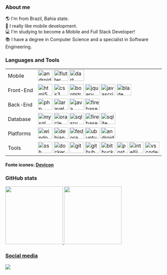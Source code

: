 ### About me
:earth_americas: I'm from Brazil, Bahia state. <br />
:iphone: I really like mobile development. <br />
:computer: I'm studying to become a Mobile and Full Stack Developer! <br />
:books: I have a degree in Computer Science and a specialist in Software Engineering. <br />
<!-- :dart: My projects at the moment are related to educational purposes, I want to help students and teachers to achieve a better learning process. <br /> -->

### Languages and Tools
<div>  
  <table>
    <tbody>
      <tr>
        <td>Mobile</td>
        <td>
          <img height="35" width="45" alt="android" src="https://cdn.jsdelivr.net/gh/devicons/devicon/icons/android/android-original.svg" />
          <img height="35" width="45" alt="flutter" src="https://cdn.jsdelivr.net/gh/devicons/devicon/icons/flutter/flutter-original.svg" />
          <img height="35" width="45" alt="dart" src="https://cdn.jsdelivr.net/gh/devicons/devicon/icons/dart/dart-original.svg" />
        </td>
      </tr>
      <tr>
        <td>Front-End</td>
        <td>
          <img height="35" width="45" alt="html5" src="https://cdn.jsdelivr.net/gh/devicons/devicon/icons/html5/html5-original.svg" />
          <img height="35" width="45" alt="css3" src="https://cdn.jsdelivr.net/gh/devicons/devicon/icons/css3/css3-original.svg" />
          <img height="35" width="45" alt="bootstrap" src="https://cdn.jsdelivr.net/gh/devicons/devicon/icons/bootstrap/bootstrap-original.svg" />
          <img height="35" width="45" alt="jquery" src="https://cdn.jsdelivr.net/gh/devicons/devicon/icons/jquery/jquery-original.svg" />
          <img height="35" width="45" alt="javascript" src="https://cdn.jsdelivr.net/gh/devicons/devicon/icons/javascript/javascript-original.svg" />
          <img height="35" width="45" alt="blade" src="https://cdn.jsdelivr.net/gh/devicons/devicon/icons/laravel/laravel-plain.svg" /> 
        </td>
      </tr>
      <tr>
        <td>Back-End</td>
        <td>
          <img height="35" width="45" alt="php" src="https://cdn.jsdelivr.net/gh/devicons/devicon/icons/php/php-original.svg" />
          <img height="35" width="45" alt="laravel" src="https://cdn.jsdelivr.net/gh/devicons/devicon/icons/laravel/laravel-plain.svg" />
          <img height="35" width="45" alt="java" src="https://cdn.jsdelivr.net/gh/devicons/devicon/icons/java/java-original.svg" />
          <img height="35" width="45" alt="firebase" src="https://cdn.jsdelivr.net/gh/devicons/devicon/icons/python/python-original.svg" />
        </td>
      </tr>
      <tr>
        <td>Database</td>
        <td>
          <img height="35" width="45" alt="mysql" src="https://cdn.jsdelivr.net/gh/devicons/devicon/icons/mysql/mysql-original.svg" />
          <img height="35" width="45" alt="oracle" src="https://cdn.jsdelivr.net/gh/devicons/devicon/icons/oracle/oracle-original.svg" />
          <img height="35" width="45" alt="sqlsrv" src="https://cdn.jsdelivr.net/gh/devicons/devicon/icons/microsoftsqlserver/microsoftsqlserver-plain.svg" />
          <img height="35" width="45" alt="firebase" src="https://cdn.jsdelivr.net/gh/devicons/devicon/icons/firebase/firebase-plain.svg" />
          <img height="35" width="45" alt="sqlite" src="https://cdn.jsdelivr.net/gh/devicons/devicon/icons/sqlite/sqlite-original.svg" />
        </td>
      </tr>
      <tr>
        <td>Platforms</td>
        <td>
          <img height="35" width="45" alt="windows" src="https://cdn.jsdelivr.net/gh/devicons/devicon/icons/windows8/windows8-original.svg" />
          <img height="35" width="45" alt="debian" src="https://cdn.jsdelivr.net/gh/devicons/devicon/icons/debian/debian-original.svg" />
          <img height="35" width="45" alt="fedora" src="https://cdn.jsdelivr.net/gh/devicons/devicon/icons/fedora/fedora-original.svg" />
          <img height="35" width="45" alt="ubuntu" src="https://cdn.jsdelivr.net/gh/devicons/devicon/icons/ubuntu/ubuntu-plain.svg" />
          <img height="35" width="45" alt="android" src="https://cdn.jsdelivr.net/gh/devicons/devicon/icons/android/android-original.svg" />
        </td>
      </tr>
      <tr>
        <td>Tools</td>
        <td>
          <img height="35" width="45" alt="ssh" src="https://cdn.jsdelivr.net/gh/devicons/devicon/icons/ssh/ssh-original-wordmark.svg" />
          <img height="35" width="45" alt="docker" src="https://cdn.jsdelivr.net/gh/devicons/devicon/icons/docker/docker-original.svg" />
          <img height="35" width="45" alt="git" src="https://cdn.jsdelivr.net/gh/devicons/devicon/icons/git/git-original.svg" />
          <img height="35" width="45" alt="github" src="https://cdn.jsdelivr.net/gh/devicons/devicon/icons/github/github-original.svg" />
          <img height="35" width="45" alt="bitbucket" src="https://cdn.jsdelivr.net/gh/devicons/devicon/icons/bitbucket/bitbucket-original.svg" />
          <img height="35" alt="postman" src="https://www.vectorlogo.zone/logos/getpostman/getpostman-icon.svg" />
          <img height="35" width="45" alt="intellij" src="https://cdn.jsdelivr.net/gh/devicons/devicon/icons/jira/jira-original.svg" />
          <img height="35" width="45" alt="vscode" src="https://cdn.jsdelivr.net/gh/devicons/devicon/icons/trello/trello-plain.svg" />
        </td>
      </tr>    
    </tbody>
  </table>
  <div>
    <h4>Fonte icones: <a href="https://github.com/devicons/devicon/tree/master/icons">Devicon</a></h4>
  </div>
</div>

### GitHub stats
<div align="">
  <a href="https://github.com/icarosolon">
  <img height="180em" src="https://github-readme-stats.vercel.app/api?username=icarosolon&show_icons=true&include_all_commits=true&count_private=true"/>
  <img height="180em" src="https://github-readme-stats.vercel.app/api/top-langs/?username=icarosolon&layout=compact&langs_count=6"/>
</div>
   
### Social media

<div>
    <a href="https://www.linkedin.com/in/icaro-solon-souza-tamarindo-59105b14b" target="_blank"><img src="https://img.shields.io/badge/-LinkedIn-%230077B5?style=for-the-badge&logo=linkedin&logoColor=white" target="_blank"></a> 
</div>  
